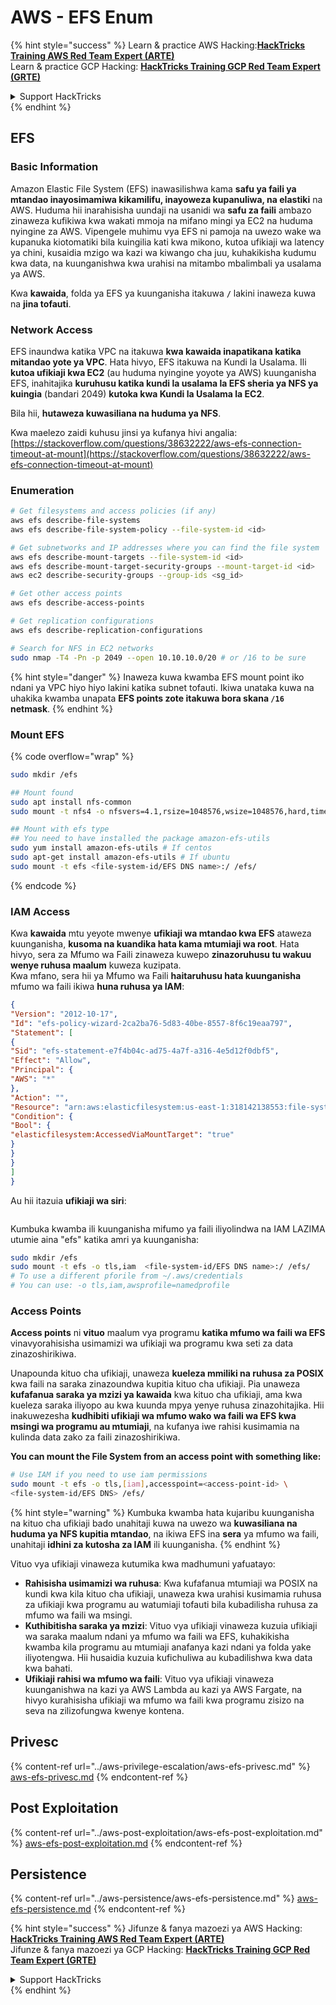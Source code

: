 # AWS - EFS Enum

{% hint style="success" %}
Learn & practice AWS Hacking:<img src="../../../.gitbook/assets/image (1).png" alt="" data-size="line">[**HackTricks Training AWS Red Team Expert (ARTE)**](https://training.hacktricks.xyz/courses/arte)<img src="../../../.gitbook/assets/image (1).png" alt="" data-size="line">\
Learn & practice GCP Hacking: <img src="../../../.gitbook/assets/image (2).png" alt="" data-size="line">[**HackTricks Training GCP Red Team Expert (GRTE)**<img src="../../../.gitbook/assets/image (2).png" alt="" data-size="line">](https://training.hacktricks.xyz/courses/grte)

<details>

<summary>Support HackTricks</summary>

* Check the [**subscription plans**](https://github.com/sponsors/carlospolop)!
* **Join the** 💬 [**Discord group**](https://discord.gg/hRep4RUj7f) or the [**telegram group**](https://t.me/peass) or **follow** us on **Twitter** 🐦 [**@hacktricks\_live**](https://twitter.com/hacktricks\_live)**.**
* **Share hacking tricks by submitting PRs to the** [**HackTricks**](https://github.com/carlospolop/hacktricks) and [**HackTricks Cloud**](https://github.com/carlospolop/hacktricks-cloud) github repos.

</details>
{% endhint %}

## EFS

### Basic Information

Amazon Elastic File System (EFS) inawasilishwa kama **safu ya faili ya mtandao inayosimamiwa kikamilifu, inayoweza kupanuliwa, na elastiki** na AWS. Huduma hii inarahisisha uundaji na usanidi wa **safu za faili** ambazo zinaweza kufikiwa kwa wakati mmoja na mifano mingi ya EC2 na huduma nyingine za AWS. Vipengele muhimu vya EFS ni pamoja na uwezo wake wa kupanuka kiotomatiki bila kuingilia kati kwa mikono, kutoa ufikiaji wa latency ya chini, kusaidia mzigo wa kazi wa kiwango cha juu, kuhakikisha kudumu kwa data, na kuunganishwa kwa urahisi na mitambo mbalimbali ya usalama ya AWS.

Kwa **kawaida**, folda ya EFS ya kuunganisha itakuwa **`/`** lakini inaweza kuwa na **jina tofauti**.

### Network Access

EFS inaundwa katika VPC na itakuwa **kwa kawaida inapatikana katika mitandao yote ya VPC**. Hata hivyo, EFS itakuwa na Kundi la Usalama. Ili **kutoa ufikiaji kwa EC2** (au huduma nyingine yoyote ya AWS) kuunganisha EFS, inahitajika **kuruhusu katika kundi la usalama la EFS sheria ya NFS ya kuingia** (bandari 2049) **kutoka kwa Kundi la Usalama la EC2**.

Bila hii, **hutaweza kuwasiliana na huduma ya NFS**.

Kwa maelezo zaidi kuhusu jinsi ya kufanya hivi angalia: [https://stackoverflow.com/questions/38632222/aws-efs-connection-timeout-at-mount](https://stackoverflow.com/questions/38632222/aws-efs-connection-timeout-at-mount)

### Enumeration
```bash
# Get filesystems and access policies (if any)
aws efs describe-file-systems
aws efs describe-file-system-policy --file-system-id <id>

# Get subnetworks and IP addresses where you can find the file system
aws efs describe-mount-targets --file-system-id <id>
aws efs describe-mount-target-security-groups --mount-target-id <id>
aws ec2 describe-security-groups --group-ids <sg_id>

# Get other access points
aws efs describe-access-points

# Get replication configurations
aws efs describe-replication-configurations

# Search for NFS in EC2 networks
sudo nmap -T4 -Pn -p 2049 --open 10.10.10.0/20 # or /16 to be sure
```
{% hint style="danger" %}
Inaweza kuwa kwamba EFS mount point iko ndani ya VPC hiyo hiyo lakini katika subnet tofauti. Ikiwa unataka kuwa na uhakika kwamba unapata **EFS points zote itakuwa bora skana `/16` netmask**.
{% endhint %}

### Mount EFS

{% code overflow="wrap" %}
```bash
sudo mkdir /efs

## Mount found
sudo apt install nfs-common
sudo mount -t nfs4 -o nfsvers=4.1,rsize=1048576,wsize=1048576,hard,timeo=600,retrans=2,noresvport <IP>:/ /efs

## Mount with efs type
## You need to have installed the package amazon-efs-utils
sudo yum install amazon-efs-utils # If centos
sudo apt-get install amazon-efs-utils # If ubuntu
sudo mount -t efs <file-system-id/EFS DNS name>:/ /efs/
```
{% endcode %}

### IAM Access

Kwa **kawaida** mtu yeyote mwenye **ufikiaji wa mtandao kwa EFS** ataweza kuunganisha, **kusoma na kuandika hata kama mtumiaji wa root**. Hata hivyo, sera za Mfumo wa Faili zinaweza kuwepo **zinazoruhusu tu wakuu wenye ruhusa maalum** kuweza kuzipata.\
Kwa mfano, sera hii ya Mfumo wa Faili **haitaruhusu hata kuunganisha** mfumo wa faili ikiwa **huna ruhusa ya IAM**:
```json
{
"Version": "2012-10-17",
"Id": "efs-policy-wizard-2ca2ba76-5d83-40be-8557-8f6c19eaa797",
"Statement": [
{
"Sid": "efs-statement-e7f4b04c-ad75-4a7f-a316-4e5d12f0dbf5",
"Effect": "Allow",
"Principal": {
"AWS": "*"
},
"Action": "",
"Resource": "arn:aws:elasticfilesystem:us-east-1:318142138553:file-system/fs-0ab66ad201b58a018",
"Condition": {
"Bool": {
"elasticfilesystem:AccessedViaMountTarget": "true"
}
}
}
]
}
```
Au hii itazuia **ufikiaji wa siri**:

<figure><img src="../../../.gitbook/assets/image (278).png" alt=""><figcaption></figcaption></figure>

Kumbuka kwamba ili kuunganisha mifumo ya faili iliyolindwa na IAM LAZIMA utumie aina "efs" katika amri ya kuunganisha:
```bash
sudo mkdir /efs
sudo mount -t efs -o tls,iam  <file-system-id/EFS DNS name>:/ /efs/
# To use a different pforile from ~/.aws/credentials
# You can use: -o tls,iam,awsprofile=namedprofile
```
### Access Points

**Access points** ni **vituo** maalum vya programu **katika mfumo wa faili wa EFS** vinavyorahisisha usimamizi wa ufikiaji wa programu kwa seti za data zinazoshirikiwa.

Unapounda kituo cha ufikiaji, unaweza **kueleza mmiliki na ruhusa za POSIX** kwa faili na saraka zinazoundwa kupitia kituo cha ufikiaji. Pia unaweza **kufafanua saraka ya mzizi ya kawaida** kwa kituo cha ufikiaji, ama kwa kueleza saraka iliyopo au kwa kuunda mpya yenye ruhusa zinazohitajika. Hii inakuwezesha **kudhibiti ufikiaji wa mfumo wako wa faili wa EFS kwa msingi wa programu au mtumiaji**, na kufanya iwe rahisi kusimamia na kulinda data zako za faili zinazoshirikiwa.

**You can mount the File System from an access point with something like:**
```bash
# Use IAM if you need to use iam permissions
sudo mount -t efs -o tls,[iam],accesspoint=<access-point-id> \
<file-system-id/EFS DNS> /efs/
```
{% hint style="warning" %}
Kumbuka kwamba hata kujaribu kuunganisha na kituo cha ufikiaji bado unahitaji kuwa na uwezo wa **kuwasiliana na huduma ya NFS kupitia mtandao**, na ikiwa EFS ina **sera** ya mfumo wa faili, unahitaji **idhini za kutosha za IAM** ili kuunganisha.
{% endhint %}

Vituo vya ufikiaji vinaweza kutumika kwa madhumuni yafuatayo:

* **Rahisisha usimamizi wa ruhusa**: Kwa kufafanua mtumiaji wa POSIX na kundi kwa kila kituo cha ufikiaji, unaweza kwa urahisi kusimamia ruhusa za ufikiaji kwa programu au watumiaji tofauti bila kubadilisha ruhusa za mfumo wa faili wa msingi.
* **Kuthibitisha saraka ya mzizi**: Vituo vya ufikiaji vinaweza kuzuia ufikiaji wa saraka maalum ndani ya mfumo wa faili wa EFS, kuhakikisha kwamba kila programu au mtumiaji anafanya kazi ndani ya folda yake iliyotengwa. Hii husaidia kuzuia kufichuliwa au kubadilishwa kwa data kwa bahati.
* **Ufikiaji rahisi wa mfumo wa faili**: Vituo vya ufikiaji vinaweza kuunganishwa na kazi ya AWS Lambda au kazi ya AWS Fargate, na hivyo kurahisisha ufikiaji wa mfumo wa faili kwa programu zisizo na seva na zilizofungwa kwenye kontena.

## Privesc

{% content-ref url="../aws-privilege-escalation/aws-efs-privesc.md" %}
[aws-efs-privesc.md](../aws-privilege-escalation/aws-efs-privesc.md)
{% endcontent-ref %}

## Post Exploitation

{% content-ref url="../aws-post-exploitation/aws-efs-post-exploitation.md" %}
[aws-efs-post-exploitation.md](../aws-post-exploitation/aws-efs-post-exploitation.md)
{% endcontent-ref %}

## Persistence

{% content-ref url="../aws-persistence/aws-efs-persistence.md" %}
[aws-efs-persistence.md](../aws-persistence/aws-efs-persistence.md)
{% endcontent-ref %}

{% hint style="success" %}
Jifunze & fanya mazoezi ya AWS Hacking:<img src="../../../.gitbook/assets/image (1).png" alt="" data-size="line">[**HackTricks Training AWS Red Team Expert (ARTE)**](https://training.hacktricks.xyz/courses/arte)<img src="../../../.gitbook/assets/image (1).png" alt="" data-size="line">\
Jifunze & fanya mazoezi ya GCP Hacking: <img src="../../../.gitbook/assets/image (2).png" alt="" data-size="line">[**HackTricks Training GCP Red Team Expert (GRTE)**<img src="../../../.gitbook/assets/image (2).png" alt="" data-size="line">](https://training.hacktricks.xyz/courses/grte)

<details>

<summary>Support HackTricks</summary>

* Angalia [**mpango wa usajili**](https://github.com/sponsors/carlospolop)!
* **Jiunge na** 💬 [**kikundi cha Discord**](https://discord.gg/hRep4RUj7f) au [**kikundi cha telegram**](https://t.me/peass) au **fuata** sisi kwenye **Twitter** 🐦 [**@hacktricks\_live**](https://twitter.com/hacktricks\_live)**.**
* **Shiriki hila za udukuzi kwa kuwasilisha PRs kwa** [**HackTricks**](https://github.com/carlospolop/hacktricks) na [**HackTricks Cloud**](https://github.com/carlospolop/hacktricks-cloud) repos za github.

</details>
{% endhint %}
